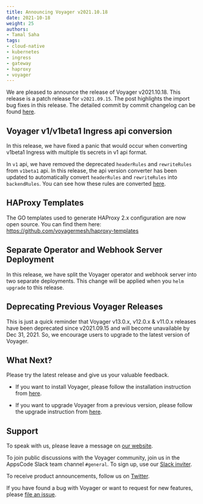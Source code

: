 ```yaml
---
title: Announcing Voyager v2021.10.18
date: 2021-10-18
weight: 25
authors:
- Tamal Saha
tags:
- cloud-native
- kubernetes
- ingress
- gateway
- haproxy
- voyager
---
```


We are pleased to announce the release of Voyager v2021.10.18. This release is a patch release for `v2021.09.15`. The post highlights the import bug fixes in this release. The detailed commit by commit changelog can be found [here](https://github.com/voyagermesh/CHANGELOG/blob/master/releases/v2021.10.18/README.md).

## **Voyager v1/v1beta1 Ingress api conversion**

In this release, we have fixed a panic that would occur when converting v1beta1 Ingress with multiple tls secrets in v1 api format.

In `v1` api, we have removed the deprecated `headerRules` and `rewriteRules` from `v1beta1` api. In this release, the api version converter has been updated to automatically convert `headerRules` and `rewriteRules` into `backendRules`. You can see how these rules are converted [here](https://github.com/voyagermesh/apimachinery/blob/v0.1.3/apis/voyager/v1beta1/conversion.go#L125-L131).

## **HAProxy Templates**

The GO templates used to generate HAProxy 2.x configuration are now open source. You can find them here: https://github.com/voyagermesh/haproxy-templates

## **Separate Operator and Webhook Server Deployment**

In this release, we have split the Voyager operator and webhook server into two separate deployments. This change will be applied when you `helm upgrade` to this release.

## Deprecating Previous Voyager Releases

This is just a quick reminder that Voyager v13.0.x, v12.0.x & v11.0.x releases have been deprecated since v2021.09.15 and will become unavailable by Dec 31, 2021. So, we encourage users to upgrade to the latest version of Voyager.

## What Next?

Please try the latest release and give us your valuable feedback.

* If you want to install Voyager, please follow the installation instruction from [here](https://voyagermesh.com/docs/latest/setup).

* If you want to upgrade Voyager from a previous version, please follow the upgrade instruction from [here](https://voyagermesh.com/docs/latest/setup/upgrade/).

## Support

To speak with us, please leave a message on [our website](https://appscode.com/contact/).

To join public discussions with the Voyager community, join us in the AppsCode Slack team channel `#general`. To sign up, use our [Slack inviter](https://slack.appscode.com/).

To receive product announcements, follow us on [Twitter](https://twitter.com/Voyagermesh).

If you have found a bug with Voyager or want to request for new features, please [file an issue](https://github.com/voyagermesh/project/issues/new).
